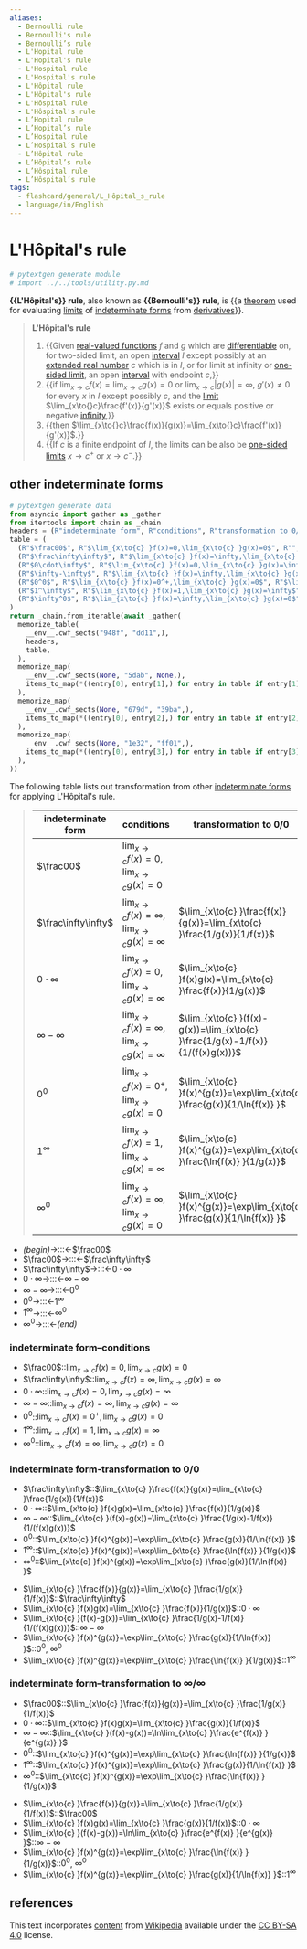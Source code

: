 ```yaml
---
aliases:
  - Bernoulli rule
  - Bernoulli's rule
  - Bernoulli’s rule
  - L'Hopital rule
  - L'Hopital's rule
  - L'Hospital rule
  - L'Hospital's rule
  - L'Hôpital rule
  - L'Hôpital's rule
  - L'Hôspital rule
  - L'Hôspital's rule
  - L’Hopital rule
  - L’Hopital’s rule
  - L’Hospital rule
  - L’Hospital’s rule
  - L’Hôpital rule
  - L’Hôpital’s rule
  - L’Hôspital rule
  - L’Hôspital’s rule
tags:
  - flashcard/general/L_Hôpital_s_rule
  - language/in/English
---
```


# L'Hôpital's rule

```Python
# pytextgen generate module
# import ../../tools/utility.py.md
```

__{{L'Hôpital's}} rule__, also known as __{{Bernoulli's}} rule__, is {{a [theorem](theorem.md) used for evaluating [limits](limit%20of%20a%20function.md) of [indeterminate forms](indeterminate%20form.md) from [derivatives](derivative.md)}}. <!--SR:!2024-09-27,228,320!2025-11-04,531,320!2025-01-22,326,340-->

> __L'Hôpital's rule__
>
> 1. {{Given [real-valued functions](real-valued%20function.md) $f$ and $g$ which are [differentiable](differentiable%20function.md) on, for two-sided limit, an open [interval](interval%20(mathematics).md) $I$ except possibly at an [extended real number](extended%20real%20number%20line.md) $c$ which is in $I$, or for limit at infinity or [one-sided limit](one-sided%20limit.md), an open [interval](interval%20(mathematics).md) with endpoint $c$,}}
> 2. {{if $\lim_{x\to{}c}f(x)=\lim_{x\to{}c}g(x)=0$ or $\lim_{x\to{}c}\lvert{g(x)}\rvert=\infty$, $g'(x)\ne0$ for every $x$ in $I$ except possibly $c$, and the [limit](limit%20of%20a%20functino.md) $\lim_{x\to{}c}\frac{f'(x)}{g'(x)}$ exists or equals positive or negative [infinity](infinity.md),}}
> 3. {{then $\lim_{x\to{}c}\frac{f(x)}{g(x)}=\lim_{x\to{}c}\frac{f'(x)}{g'(x)}$.}}
> 4. {{If $c$ is a finite endpoint of $I$, the limits can be also be [one-sided limits](one-sided%20limit.md) $x\to{}c^+$ or $x\to{}c^-$.}} <!--SR:!2024-11-09,223,280!2025-04-11,308,260!2024-11-05,245,320!2024-08-08,190,320-->

## other indeterminate forms

```Python
# pytextgen generate data
from asyncio import gather as _gather
from itertools import chain as _chain
headers = (R"indeterminate form", R"conditions", R"transformation to 0/0", R"transformation to ∞/∞",)
table = (
  (R"$\frac00$", R"$\lim_{x\to{c} }f(x)=0,\lim_{x\to{c} }g(x)=0$", R"", R"$\lim_{x\to{c} }\frac{f(x)}{g(x)}=\lim_{x\to{c} }\frac{1/g(x)}{1/f(x)}$",),
  (R"$\frac\infty\infty$", R"$\lim_{x\to{c} }f(x)=\infty,\lim_{x\to{c} }g(x)=\infty$", R"$\lim_{x\to{c} }\frac{f(x)}{g(x)}=\lim_{x\to{c} }\frac{1/g(x)}{1/f(x)}$", R"",),
  (R"$0\cdot\infty$", R"$\lim_{x\to{c} }f(x)=0,\lim_{x\to{c} }g(x)=\infty$", R"$\lim_{x\to{c} }f(x)g(x)=\lim_{x\to{c} }\frac{f(x)}{1/g(x)}$", R"$\lim_{x\to{c} }f(x)g(x)=\lim_{x\to{c} }\frac{g(x)}{1/f(x)}$",),
  (R"$\infty-\infty$", R"$\lim_{x\to{c} }f(x)=\infty,\lim_{x\to{c} }g(x)=\infty$", R"$\lim_{x\to{c} }(f(x)-g(x))=\lim_{x\to{c} }\frac{1/g(x)-1/f(x)}{1/(f(x)g(x))}$", R"$\lim_{x\to{c} }(f(x)-g(x))=\ln\lim_{x\to{c} }\frac{e^{f(x)} }{e^{g(x)} }$",),
  (R"$0^0$", R"$\lim_{x\to{c} }f(x)=0^+,\lim_{x\to{c} }g(x)=0$", R"$\lim_{x\to{c} }f(x)^{g(x)}=\exp\lim_{x\to{c} }\frac{g(x)}{1/\ln{f(x)} }$", R"$\lim_{x\to{c} }f(x)^{g(x)}=\exp\lim_{x\to{c} }\frac{\ln{f(x)} }{1/g(x)}$",),
  (R"$1^\infty$", R"$\lim_{x\to{c} }f(x)=1,\lim_{x\to{c} }g(x)=\infty$", R"$\lim_{x\to{c} }f(x)^{g(x)}=\exp\lim_{x\to{c} }\frac{\ln{f(x)} }{1/g(x)}$", R"$\lim_{x\to{c} }f(x)^{g(x)}=\exp\lim_{x\to{c} }\frac{g(x)}{1/\ln{f(x)} }$",),
  (R"$\infty^0$", R"$\lim_{x\to{c} }f(x)=\infty,\lim_{x\to{c} }g(x)=0$", R"$\lim_{x\to{c} }f(x)^{g(x)}=\exp\lim_{x\to{c} }\frac{g(x)}{1/\ln{f(x)} }$", R"$\lim_{x\to{c} }f(x)^{g(x)}=\exp\lim_{x\to{c} }\frac{\ln{f(x)} }{1/g(x)}$",),
)
return _chain.from_iterable(await _gather(
  memorize_table(
    __env__.cwf_sects("948f", "dd11",),
    headers,
    table,
  ),
  memorize_map(
    __env__.cwf_sects(None, "5dab", None,),
    items_to_map(*((entry[0], entry[1],) for entry in table if entry[1])),
  ),
  memorize_map(
    __env__.cwf_sects(None, "679d", "39ba",),
    items_to_map(*((entry[0], entry[2],) for entry in table if entry[2])),
  ),
  memorize_map(
    __env__.cwf_sects(None, "1e32", "ff01",),
    items_to_map(*((entry[0], entry[3],) for entry in table if entry[3])),
  ),
))
```

The following table lists out transformation from other [indeterminate forms](indeterminate%20form.md) for applying L'Hôpital's rule.

<!--pytextgen generate section="948f"--><!-- The following content is generated at 2024-02-01T20:28:01.846124+08:00. Any edits will be overridden! -->

> | indeterminate form | conditions | transformation to 0/0 | transformation to ∞/∞ |
> |-|-|-|-|
> | $\frac00$ | $\lim_{x\to{c} }f(x)=0,\lim_{x\to{c} }g(x)=0$ |  | $\lim_{x\to{c} }\frac{f(x)}{g(x)}=\lim_{x\to{c} }\frac{1/g(x)}{1/f(x)}$ |
> | $\frac\infty\infty$ | $\lim_{x\to{c} }f(x)=\infty,\lim_{x\to{c} }g(x)=\infty$ | $\lim_{x\to{c} }\frac{f(x)}{g(x)}=\lim_{x\to{c} }\frac{1/g(x)}{1/f(x)}$ |  |
> | $0\cdot\infty$ | $\lim_{x\to{c} }f(x)=0,\lim_{x\to{c} }g(x)=\infty$ | $\lim_{x\to{c} }f(x)g(x)=\lim_{x\to{c} }\frac{f(x)}{1/g(x)}$ | $\lim_{x\to{c} }f(x)g(x)=\lim_{x\to{c} }\frac{g(x)}{1/f(x)}$ |
> | $\infty-\infty$ | $\lim_{x\to{c} }f(x)=\infty,\lim_{x\to{c} }g(x)=\infty$ | $\lim_{x\to{c} }(f(x)-g(x))=\lim_{x\to{c} }\frac{1/g(x)-1/f(x)}{1/(f(x)g(x))}$ | $\lim_{x\to{c} }(f(x)-g(x))=\ln\lim_{x\to{c} }\frac{e^{f(x)} }{e^{g(x)} }$ |
> | $0^0$ | $\lim_{x\to{c} }f(x)=0^+,\lim_{x\to{c} }g(x)=0$ | $\lim_{x\to{c} }f(x)^{g(x)}=\exp\lim_{x\to{c} }\frac{g(x)}{1/\ln{f(x)} }$ | $\lim_{x\to{c} }f(x)^{g(x)}=\exp\lim_{x\to{c} }\frac{\ln{f(x)} }{1/g(x)}$ |
> | $1^\infty$ | $\lim_{x\to{c} }f(x)=1,\lim_{x\to{c} }g(x)=\infty$ | $\lim_{x\to{c} }f(x)^{g(x)}=\exp\lim_{x\to{c} }\frac{\ln{f(x)} }{1/g(x)}$ | $\lim_{x\to{c} }f(x)^{g(x)}=\exp\lim_{x\to{c} }\frac{g(x)}{1/\ln{f(x)} }$ |
> | $\infty^0$ | $\lim_{x\to{c} }f(x)=\infty,\lim_{x\to{c} }g(x)=0$ | $\lim_{x\to{c} }f(x)^{g(x)}=\exp\lim_{x\to{c} }\frac{g(x)}{1/\ln{f(x)} }$ | $\lim_{x\to{c} }f(x)^{g(x)}=\exp\lim_{x\to{c} }\frac{\ln{f(x)} }{1/g(x)}$ |

<!--/pytextgen-->

<!--pytextgen generate section="dd11"--><!-- The following content is generated at 2024-01-04T20:17:52.125767+08:00. Any edits will be overridden! -->

- _(begin)_→:::←$\frac00$ <!--SR:!2024-10-28,256,330!2024-09-03,214,330-->
- $\frac00$→:::←$\frac\infty\infty$ <!--SR:!2024-12-05,286,330!2024-10-07,239,330-->
- $\frac\infty\infty$→:::←$0\cdot\infty$ <!--SR:!2025-08-28,445,310!2025-09-28,466,310-->
- $0\cdot\infty$→:::←$\infty-\infty$ <!--SR:!2025-07-29,411,290!2024-09-23,212,310-->
- $\infty-\infty$→:::←$0^0$ <!--SR:!2025-02-25,213,230!2024-08-15,50,230-->
- $0^0$→:::←$1^\infty$ <!--SR:!2024-11-06,255,310!2025-07-25,421,310-->
- $1^\infty$→:::←$\infty^0$ <!--SR:!2024-10-10,75,250!2024-10-20,90,290-->
- $\infty^0$→:::←_(end)_ <!--SR:!2024-09-14,222,330!2025-10-25,455,290-->

<!--/pytextgen-->

### indeterminate form–conditions

<!--pytextgen generate section="5dab"--><!-- The following content is generated at 2024-01-04T20:17:52.261336+08:00. Any edits will be overridden! -->

- $\frac00$::$\lim_{x\to{c} }f(x)=0,\lim_{x\to{c} }g(x)=0$ <!--SR:!2024-10-27,256,330-->
- $\frac\infty\infty$::$\lim_{x\to{c} }f(x)=\infty,\lim_{x\to{c} }g(x)=\infty$ <!--SR:!2024-10-15,247,330-->
- $0\cdot\infty$::$\lim_{x\to{c} }f(x)=0,\lim_{x\to{c} }g(x)=\infty$ <!--SR:!2024-11-02,261,330-->
- $\infty-\infty$::$\lim_{x\to{c} }f(x)=\infty,\lim_{x\to{c} }g(x)=\infty$ <!--SR:!2024-10-07,241,330-->
- $0^0$::$\lim_{x\to{c} }f(x)=0^+,\lim_{x\to{c} }g(x)=0$ <!--SR:!2024-11-18,205,290-->
- $1^\infty$::$\lim_{x\to{c} }f(x)=1,\lim_{x\to{c} }g(x)=\infty$ <!--SR:!2024-12-14,294,330-->
- $\infty^0$::$\lim_{x\to{c} }f(x)=\infty,\lim_{x\to{c} }g(x)=0$ <!--SR:!2024-09-08,218,330-->

<!--/pytextgen-->

### indeterminate form-transformation to 0/0

<!--pytextgen generate section="679d"--><!-- The following content is generated at 2024-02-01T20:28:01.809542+08:00. Any edits will be overridden! -->

- $\frac\infty\infty$::$\lim_{x\to{c} }\frac{f(x)}{g(x)}=\lim_{x\to{c} }\frac{1/g(x)}{1/f(x)}$ <!--SR:!2024-10-16,248,330-->
- $0\cdot\infty$::$\lim_{x\to{c} }f(x)g(x)=\lim_{x\to{c} }\frac{f(x)}{1/g(x)}$ <!--SR:!2024-11-03,261,330-->
- $\infty-\infty$::$\lim_{x\to{c} }(f(x)-g(x))=\lim_{x\to{c} }\frac{1/g(x)-1/f(x)}{1/(f(x)g(x))}$ <!--SR:!2025-05-21,356,290-->
- $0^0$::$\lim_{x\to{c} }f(x)^{g(x)}=\exp\lim_{x\to{c} }\frac{g(x)}{1/\ln{f(x)} }$ <!--SR:!2024-11-06,223,270-->
- $1^\infty$::$\lim_{x\to{c} }f(x)^{g(x)}=\exp\lim_{x\to{c} }\frac{\ln{f(x)} }{1/g(x)}$ <!--SR:!2024-11-02,260,330-->
- $\infty^0$::$\lim_{x\to{c} }f(x)^{g(x)}=\exp\lim_{x\to{c} }\frac{g(x)}{1/\ln{f(x)} }$ <!--SR:!2025-10-23,483,310-->

<!--/pytextgen-->

<!--pytextgen generate section="39ba"--><!-- The following content is generated at 2024-02-01T20:28:01.881218+08:00. Any edits will be overridden! -->

- $\lim_{x\to{c} }\frac{f(x)}{g(x)}=\lim_{x\to{c} }\frac{1/g(x)}{1/f(x)}$::$\frac\infty\infty$ <!--SR:!2024-11-17,273,330-->
- $\lim_{x\to{c} }f(x)g(x)=\lim_{x\to{c} }\frac{f(x)}{1/g(x)}$::$0\cdot\infty$ <!--SR:!2024-08-28,209,330-->
- $\lim_{x\to{c} }(f(x)-g(x))=\lim_{x\to{c} }\frac{1/g(x)-1/f(x)}{1/(f(x)g(x))}$::$\infty-\infty$ <!--SR:!2024-09-24,231,330-->
- $\lim_{x\to{c} }f(x)^{g(x)}=\exp\lim_{x\to{c} }\frac{g(x)}{1/\ln{f(x)} }$::$0^0$, $\infty^0$ <!--SR:!2025-11-22,489,290-->
- $\lim_{x\to{c} }f(x)^{g(x)}=\exp\lim_{x\to{c} }\frac{\ln{f(x)} }{1/g(x)}$::$1^\infty$ <!--SR:!2024-07-28,157,270-->

<!--/pytextgen-->

### indeterminate form–transformation to ∞/∞

<!--pytextgen generate section="1e32"--><!-- The following content is generated at 2024-02-01T20:28:01.927217+08:00. Any edits will be overridden! -->

- $\frac00$::$\lim_{x\to{c} }\frac{f(x)}{g(x)}=\lim_{x\to{c} }\frac{1/g(x)}{1/f(x)}$ <!--SR:!2024-08-23,205,330-->
- $0\cdot\infty$::$\lim_{x\to{c} }f(x)g(x)=\lim_{x\to{c} }\frac{g(x)}{1/f(x)}$ <!--SR:!2024-10-11,243,330-->
- $\infty-\infty$::$\lim_{x\to{c} }(f(x)-g(x))=\ln\lim_{x\to{c} }\frac{e^{f(x)} }{e^{g(x)} }$ <!--SR:!2024-11-30,282,330-->
- $0^0$::$\lim_{x\to{c} }f(x)^{g(x)}=\exp\lim_{x\to{c} }\frac{\ln{f(x)} }{1/g(x)}$ <!--SR:!2026-07-25,728,330-->
- $1^\infty$::$\lim_{x\to{c} }f(x)^{g(x)}=\exp\lim_{x\to{c} }\frac{g(x)}{1/\ln{f(x)} }$ <!--SR:!2024-11-02,261,330-->
- $\infty^0$::$\lim_{x\to{c} }f(x)^{g(x)}=\exp\lim_{x\to{c} }\frac{\ln{f(x)} }{1/g(x)}$ <!--SR:!2024-11-13,269,330-->

<!--/pytextgen-->

<!--pytextgen generate section="ff01"--><!-- The following content is generated at 2024-02-01T20:28:01.993744+08:00. Any edits will be overridden! -->

- $\lim_{x\to{c} }\frac{f(x)}{g(x)}=\lim_{x\to{c} }\frac{1/g(x)}{1/f(x)}$::$\frac00$ <!--SR:!2024-10-28,256,330-->
- $\lim_{x\to{c} }f(x)g(x)=\lim_{x\to{c} }\frac{g(x)}{1/f(x)}$::$0\cdot\infty$ <!--SR:!2024-09-18,226,330-->
- $\lim_{x\to{c} }(f(x)-g(x))=\ln\lim_{x\to{c} }\frac{e^{f(x)} }{e^{g(x)} }$::$\infty-\infty$ <!--SR:!2024-09-05,199,310-->
- $\lim_{x\to{c} }f(x)^{g(x)}=\exp\lim_{x\to{c} }\frac{\ln{f(x)} }{1/g(x)}$::$0^0$, $\infty^0$ <!--SR:!2024-08-01,160,270-->
- $\lim_{x\to{c} }f(x)^{g(x)}=\exp\lim_{x\to{c} }\frac{g(x)}{1/\ln{f(x)} }$::$1^\infty$ <!--SR:!2025-03-30,297,250-->

<!--/pytextgen-->

## references

This text incorporates [content](https://en.wikipedia.org/wiki/L'Hôpital's_rule) from [Wikipedia](Wikipedia.md) available under the [CC BY-SA 4.0](https://creativecommons.org/licenses/by-sa/4.0/) license.
